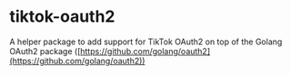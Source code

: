 # tiktok-oauth2
A helper package to add support for TikTok OAuth2 on top of the Golang OAuth2 package ([https://github.com/golang/oauth2](https://github.com/golang/oauth2))